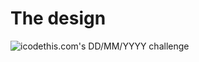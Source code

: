 # The design

![icodethis.com's DD/MM/YYYY challenge](https://icodethis.com/images/projects/halloween_countdown.jpg)